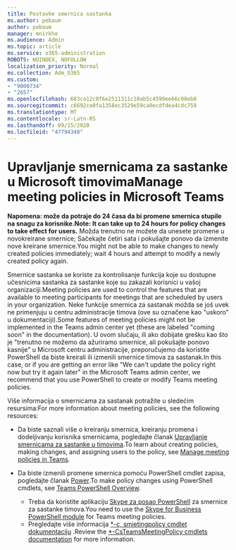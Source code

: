 ```yaml
---
title: Postavke smernica sastanka
ms.author: pebaum
author: pebaum
manager: mnirkhe
ms.audience: Admin
ms.topic: article
ms.service: o365-administration
ROBOTS: NOINDEX, NOFOLLOW
localization_priority: Normal
ms.collection: Adm_O365
ms.custom:
- "9000734"
- "2657"
ms.openlocfilehash: 683ca12c8f6e2511311c10ab5c4599ee66c08eb8
ms.sourcegitcommit: c6692ce0fa1358ec3529e59ca0ecdfdea4cdc759
ms.translationtype: MT
ms.contentlocale: sr-Latn-RS
ms.lasthandoff: 09/15/2020
ms.locfileid: "47794348"
---
```

# <a name="manage-meeting-policies-in-microsoft-teams"></a><span data-ttu-id="fa73e-102">Upravljanje smernicama za sastanke u Microsoft timovima</span><span class="sxs-lookup"><span data-stu-id="fa73e-102">Manage meeting policies in Microsoft Teams</span></span>

<span data-ttu-id="fa73e-103">**Napomena: može da potraje do 24 časa da bi promene smernica stupile na snagu za korisnike.**</span><span class="sxs-lookup"><span data-stu-id="fa73e-103">**Note: It can take up to 24 hours for policy changes to take effect for users.**</span></span> <span data-ttu-id="fa73e-104">Možda trenutno ne možete da unesete promene u novokreirane smernice; Sačekajte četiri sata i pokušajte ponovo da izmenite nove kreirane smernice.</span><span class="sxs-lookup"><span data-stu-id="fa73e-104">You might not be able to make changes to newly created policies immediately; wait 4 hours and attempt to modify a newly created policy again.</span></span>

<span data-ttu-id="fa73e-105">Smernice sastanka se koriste za kontrolisanje funkcija koje su dostupne učesnicima sastanka za sastanke koje su zakazali korisnici u vašoj organizaciji.</span><span class="sxs-lookup"><span data-stu-id="fa73e-105">Meeting policies are used to control the features that are available to meeting participants for meetings that are scheduled by users in your organization.</span></span> <span data-ttu-id="fa73e-106">Neke funkcije smernica za sastanak možda se još uvek ne primenjuju u centru administracije timova (ove su označene kao "uskoro" u dokumentaciji).</span><span class="sxs-lookup"><span data-stu-id="fa73e-106">Some features of meeting policies might not be implemented in the Teams admin center yet (these are labeled "coming soon" in the documentation).</span></span> <span data-ttu-id="fa73e-107">U ovom slučaju, ili ako dobijate grešku kao što je "trenutno ne možemo da ažuriramo smernice, ali pokušajte ponovo kasnije" u Microsoft centru administracije, preporučujemo da koristite PowerShell da biste kreirali ili izmenili smernice timova za sastanak.</span><span class="sxs-lookup"><span data-stu-id="fa73e-107">In this case, or if you are getting an error like "We can't update the policy right now but try it again later" in the Microsoft Teams admin center, we recommend that you use PowerShell to create or modify Teams meeting policies.</span></span> 

<span data-ttu-id="fa73e-108">Više informacija o smernicama za sastanak potražite u sledećim resursima:</span><span class="sxs-lookup"><span data-stu-id="fa73e-108">For more information about meeting policies, see the following resources:</span></span>

- <span data-ttu-id="fa73e-109">Da biste saznali više o kreiranju smernica, kreiranju promena i dodeljivanju korisnika smernicama, pogledajte članak [Upravljanje smernicama za sastanke u timovima](https://docs.microsoft.com/microsoftteams/meeting-policies-in-teams).</span><span class="sxs-lookup"><span data-stu-id="fa73e-109">To learn about creating policies, making changes, and assigning users to the policy, see [Manage meeting policies in Teams](https://docs.microsoft.com/microsoftteams/meeting-policies-in-teams).</span></span>

- <span data-ttu-id="fa73e-110">Da biste izmenili promene smernica pomoću PowerShell cmdlet zapisa, pogledajte članak [Power](https://docs.microsoft.com/microsoftteams/teams-powershell-overview).</span><span class="sxs-lookup"><span data-stu-id="fa73e-110">To make policy changes using PowerShell cmdlets, see [Teams PowerShell Overview](https://docs.microsoft.com/microsoftteams/teams-powershell-overview).</span></span> 
    - <span data-ttu-id="fa73e-111">Treba da koristite aplikaciju [Skype za posao PowerShell](https://www.microsoft.com/download/details.aspx?id=39366) za smernice za sastanke timova.</span><span class="sxs-lookup"><span data-stu-id="fa73e-111">You need to use the [Skype for Business PowerShell module](https://www.microsoft.com/download/details.aspx?id=39366) for Teams meeting policies.</span></span> 
    - <span data-ttu-id="fa73e-112">Pregledajte više informacija [\*-c, smietingpolicy cmdlet dokumentaciju](https://docs.microsoft.com/search/?search=CsTeamsMeetingPolicy&view=skype-ps) .</span><span class="sxs-lookup"><span data-stu-id="fa73e-112">Review the [\*-CsTeamsMeetingPolicy cmdlets documentation](https://docs.microsoft.com/search/?search=CsTeamsMeetingPolicy&view=skype-ps) for more information.</span></span>

